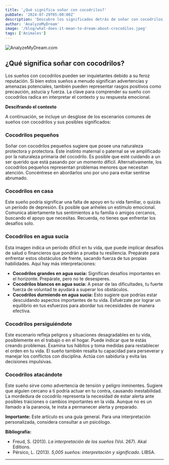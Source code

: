 ```yaml
---
title: '¿Qué significa soñar con cocodrilos?'
pubDate: '2024-07-29T05:00:00Z'
description: 'Descubre los significados detrás de soñar con cocodrilos, desde pequeños hasta grandes, y cómo estos sueños pueden reflejar aspectos de tu vida emocional y mental.'
author: 'AnalyzeMyDream'
image: '/blog/what-does-it-mean-to-dream-about-crocodiles.jpeg'
tags: ['Animales']
---
```


![AnalyzeMyDream.com](/blog/what-does-it-mean-to-dream-about-crocodiles.jpeg)

## ¿Qué significa soñar con cocodrilos?

Los sueños con cocodrilos pueden ser inquietantes debido a su feroz reputación. Si bien estos sueños a menudo significan advertencias y amenazas potenciales, también pueden representar rasgos positivos como precaución, astucia y fuerza. La clave para comprender su sueño con cocodrilos radica en interpretar el contexto y su respuesta emocional.

**Descifrando el contexto**

A continuación, se incluye un desglose de los escenarios comunes de sueños con cocodrilos y sus posibles significados:

### Cocodrilos pequeños

Soñar con cocodrilos pequeños sugiere que posee una naturaleza protectora y protectora. Este instinto maternal o paternal se ve amplificado por la naturaleza primaria del cocodrilo. Es posible que esté cuidando a un ser querido que está pasando por un momento difícil. Alternativamente, los cocodrilos pequeños representan problemas menores que necesitan atención. Concéntrese en abordarlos uno por uno para evitar sentirse abrumado.

### Cocodrilos en casa

Este sueño podría significar una falta de apoyo en tu vida familiar, o quizás un período de depresión. Es posible que anheles un estímulo emocional. Comunica abiertamente tus sentimientos a tu familia o amigos cercanos, buscando el apoyo que necesitas. Recuerda, no tienes que enfrentar los desafíos solo.

### Cocodrilos en agua sucia

Esta imagen indica un período difícil en tu vida, que puede implicar desafíos de salud o financieros que pondrán a prueba tu resiliencia. Prepárate para enfrentar estos obstáculos de frente, sacando fuerza de tus propias habilidades. Aquí hay más interpretaciones:

- **Cocodrilos grandes en agua sucia:** Significan desafíos importantes en el horizonte. Prepárate, pero no te desesperes.
- **Cocodrilos blancos en agua sucia:** A pesar de las dificultades, tu fuerte fuerza de voluntad te ayudará a superar los obstáculos.
- **Cocodrilos durmiendo en agua sucia:** Esto sugiere que podrías estar descuidando aspectos importantes de tu vida. Esfuérzate por lograr un equilibrio en tus esfuerzos para abordar tus necesidades de manera efectiva.


### Cocodrilos persiguiéndote

Este escenario refleja peligros y situaciones desagradables en tu vida, posiblemente en el trabajo o en el hogar. Puede indicar que te estás creando problemas. Examina tus hábitos y toma medidas para restablecer el orden en tu vida. El sueño también resalta tu capacidad para perseverar y manejar los conflictos con disciplina. Actúa con sabiduría y evita las decisiones impulsivas.

### Cocodrilos atacándote

Este sueño sirve como advertencia de tensión y peligro inminentes. Sugiere que alguien cercano a ti podría actuar en tu contra, causando inestabilidad. La mordedura de cocodrilo representa la necesidad de estar alerta ante posibles traiciones o cambios importantes en la vida. Aunque no es un llamado a la paranoia, te insta a permanecer alerta y preparado.

**Importante:** Este artículo es una guía general. Para una interpretación personalizada, considera consultar a un psicólogo.

**Bibliografía:**

* Freud, S. (2013). *La interpretación de los sueños* (Vol. 267). Akal Editions.
* Pérsico, L. (2013). *5,005 sueños: interpretación y significado*. LIBSA.

---